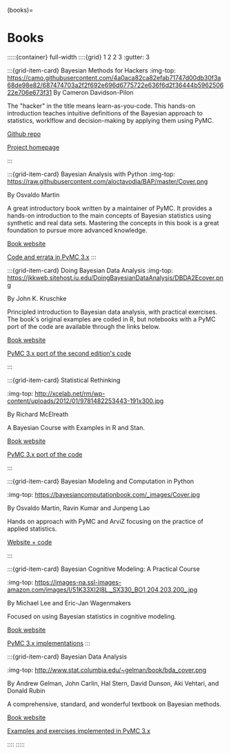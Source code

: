 (books)=
# Books
:::::{container} full-width
::::{grid} 1 2 2 3
:gutter: 3

:::{grid-item-card} Bayesian Methods for Hackers
:img-top: https://camo.githubusercontent.com/4a0aca82ca82efab71747d00db30f3a68de98e82/687474703a2f2f692e696d6775722e636f6d2f36444b596250622e706e673f31
By Cameron Davidson-Pilon

The "hacker" in the title  means learn-as-you-code. This hands-on introduction teaches intuitive definitions of the Bayesian approach to statistics, worklflow and decision-making by applying them using PyMC.

[Github repo](https://github.com/CamDavidsonPilon/Probabilistic-Programming-and-Bayesian-Methods-for-Hackers)

[Project homepage](http://camdavidsonpilon.github.io/Probabilistic-Programming-and-Bayesian-Methods-for-Hackers/)

:::

:::{grid-item-card} Bayesian Analysis with Python
:img-top: https://raw.githubusercontent.com/aloctavodia/BAP/master/Cover.png

By Osvaldo Martin


A great introductory book written by a maintainer of PyMC. It provides a hands-on introduction to the main concepts of Bayesian statistics using synthetic and real data sets. Mastering the concepts in this book is a great foundation to pursue more advanced knowledge.

[Book website](https://www.packtpub.com/big-data-and-business-intelligence/bayesian-analysis-python-second-edition)

[Code and errata in PyMC 3.x](https://github.com/aloctavodia/BAP)
:::

:::{grid-item-card} Doing Bayesian Data Analysis
:img-top: https://jkkweb.sitehost.iu.edu/DoingBayesianDataAnalysis/DBDA2Ecover.png

By John K. Kruschke


Principled introduction to Bayesian data analysis, with practical exercises. The book's original examples are coded in R, but notebooks with a PyMC port of the code are available through the links below.

[Book website](https://sites.google.com/site/doingbayesiandataanalysis/home)

[PyMC 3.x port of the second edition's code](https://github.com/JWarmenhoven/DBDA-python)

:::

:::{grid-item-card} Statistical Rethinking

:img-top: http://xcelab.net/rm/wp-content/uploads/2012/01/9781482253443-191x300.jpg

By Richard McElreath

A Bayesian Course with Examples in R and Stan.

[Book website](http://xcelab.net/rm/statistical-rethinking/)

[PyMC 3.x port of the code](https://github.com/pymc-devs/resources/tree/master/Rethinking)

:::

:::{grid-item-card} Bayesian Modeling and Computation in Python

:img-top: https://bayesiancomputationbook.com/_images/Cover.jpg

By Osvaldo Martin, Ravin Kumar and Junpeng Lao

Hands on approach with PyMC and ArviZ focusing on the practice of applied statistics.

[Website + code](https://bayesiancomputationbook.com/welcome.html)

:::

:::{grid-item-card} Bayesian Cognitive Modeling: A Practical Course

:img-top: https://images-na.ssl-images-amazon.com/images/I/51K33XI2I8L._SX330_BO1,204,203,200_.jpg

By Michael Lee and Eric-Jan Wagenmakers

Focused on using Bayesian statistics in cognitive modeling.

[Book website](https://bayesmodels.com/)

[PyMC 3.x implementations](https://github.com/pymc-devs/resources/tree/master/BCM)
:::

:::{grid-item-card} Bayesian Data Analysis

:img-top: http://www.stat.columbia.edu/~gelman/book/bda_cover.png

By Andrew Gelman, John Carlin, Hal Stern, David Dunson, Aki Vehtari, and Donald Rubin

A comprehensive, standard, and wonderful textbook on Bayesian methods.

[Book website](https://www.stat.columbia.edu/~gelman/book/)

[Examples and exercises implemented in PyMC 3.x](https://github.com/pymc-devs/resources/tree/master/BDA3)

::::
:::::